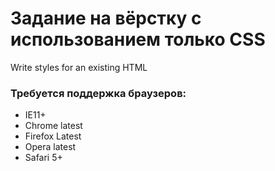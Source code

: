 #  Задание на вёрстку с использованием только CSS
Write styles for an existing HTML


### Требуется поддержка браузеров:

- IE11+
- Chrome latest
- Firefox Latest
- Opera latest
- Safari 5+